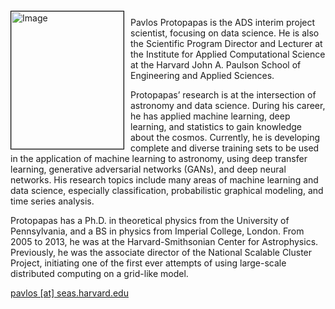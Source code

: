 
<img src="{{ site.baseurl }}/about/team/img/protopapas.jpg" height="220" width="180" alt="Image" style="float: left; margin: 4px 10px 0px 0px; border: 1px solid #000000;">

Pavlos Protopapas is the ADS interim project scientist, focusing on data science. He is also the Scientific Program Director and Lecturer at the Institute for Applied Computational Science at the Harvard John A. Paulson School of Engineering and Applied Sciences.

Protopapas’ research is at the intersection of astronomy and data science. During his career, he has applied machine learning, deep learning, and statistics to gain knowledge about the cosmos. Currently, he is developing complete and diverse training sets to be used in the application of machine learning to astronomy, using deep transfer learning, generative adversarial networks (GANs), and deep neural networks.  His research topics include many areas of machine learning and data science, especially classification, probabilistic graphical modeling, and time series analysis.

Protopapas has a Ph.D. in theoretical physics from the University of Pennsylvania, and a BS in physics from Imperial College, London. From 2005 to 2013, he was at the Harvard-Smithsonian Center for Astrophysics.  Previously, he was the associate director of the National Scalable Cluster Project, initiating one of the first ever attempts of using large-scale distributed computing on a grid-like model.


[pavlos [at] seas.harvard.edu](mailto:pavlos@seas.harvard.edu)  
